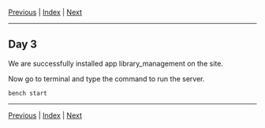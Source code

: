 [Previous](day2.md) | [Index](index.md) | [Next](day4.md)

---

## Day 3

We are successfully installed app library_management on the site.

Now go to terminal and type the command to run the server.

```
bench start
```

---

[Previous](day2.md) | [Index](index.md) | [Next](day4.md)
